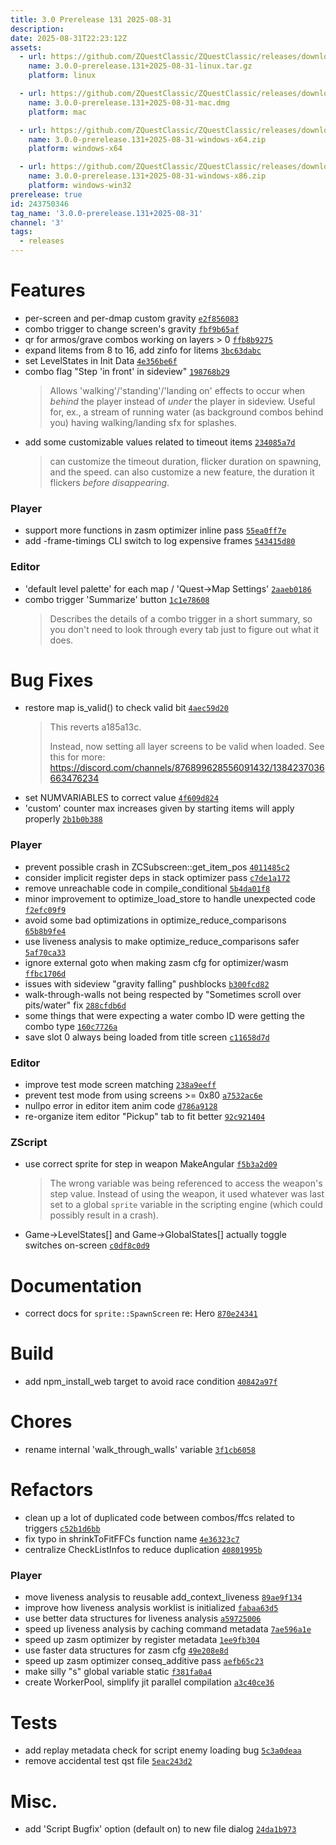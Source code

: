 ```yaml
---
title: 3.0 Prerelease 131 2025-08-31
description: 
date: 2025-08-31T22:23:12Z
assets: 
  - url: https://github.com/ZQuestClassic/ZQuestClassic/releases/download/3.0.0-prerelease.131%2B2025-08-31/3.0.0-prerelease.131%2B2025-08-31-linux.tar.gz
    name: 3.0.0-prerelease.131+2025-08-31-linux.tar.gz
    platform: linux

  - url: https://github.com/ZQuestClassic/ZQuestClassic/releases/download/3.0.0-prerelease.131%2B2025-08-31/3.0.0-prerelease.131%2B2025-08-31-mac.dmg
    name: 3.0.0-prerelease.131+2025-08-31-mac.dmg
    platform: mac

  - url: https://github.com/ZQuestClassic/ZQuestClassic/releases/download/3.0.0-prerelease.131%2B2025-08-31/3.0.0-prerelease.131%2B2025-08-31-windows-x64.zip
    name: 3.0.0-prerelease.131+2025-08-31-windows-x64.zip
    platform: windows-x64

  - url: https://github.com/ZQuestClassic/ZQuestClassic/releases/download/3.0.0-prerelease.131%2B2025-08-31/3.0.0-prerelease.131%2B2025-08-31-windows-x86.zip
    name: 3.0.0-prerelease.131+2025-08-31-windows-x86.zip
    platform: windows-win32
prerelease: true
id: 243750346
tag_name: '3.0.0-prerelease.131+2025-08-31'
channel: '3'
tags:
  - releases
---
```





# Features

- per-screen and per-dmap custom gravity [`e2f856083`](https://github.com/ZQuestClassic/ZQuestClassic/commit/e2f856083aae31abd7017fc059579db6bec6d832)
- combo trigger to change screen's gravity [`fbf9b65af`](https://github.com/ZQuestClassic/ZQuestClassic/commit/fbf9b65af81d5c90d1a25eaa8f56d3cb6abb3e7b)
- qr for armos/grave combos working on layers > 0 [`ffb8b9275`](https://github.com/ZQuestClassic/ZQuestClassic/commit/ffb8b92752265743d188f51ef7541c607082fb58)
- expand litems from 8 to 16, add zinfo for litems [`3bc63dabc`](https://github.com/ZQuestClassic/ZQuestClassic/commit/3bc63dabcfc79d2a888bc56af77fc47103edfb06)
- set LevelStates in Init Data [`4e356be6f`](https://github.com/ZQuestClassic/ZQuestClassic/commit/4e356be6f51fc6c23ea93d3f81c813b9c23b83aa)
- combo flag "Step 'in front' in sideview" [`198768b29`](https://github.com/ZQuestClassic/ZQuestClassic/commit/198768b290d26a350f1e451ee326ad036e9e6bb9)
   &nbsp;
   >Allows 'walking'/'standing'/'landing on' effects to occur when *behind* the player instead of *under* the player in sideview. Useful for, ex., a stream of running water (as background combos behind you) having walking/landing sfx for splashes. 
   >
- add some customizable values related to timeout items [`234085a7d`](https://github.com/ZQuestClassic/ZQuestClassic/commit/234085a7da052a32d92a6f2bef1bb0554e4f30ce)
   &nbsp;
   >can customize the timeout duration, flicker duration on spawning, and the speed. can also customize a new feature, the duration it flickers *before disappearing*. 
   >

### Player

- support more functions in zasm optimizer inline pass [`55ea0ff7e`](https://github.com/ZQuestClassic/ZQuestClassic/commit/55ea0ff7e6e3449c764147a9e90b29dce95fbd09)
- add -frame-timings CLI switch to log expensive frames [`543415d80`](https://github.com/ZQuestClassic/ZQuestClassic/commit/543415d80c97cbe69ba4e07dd056cc6009e2f6a4)

### Editor

- 'default level palette' for each map / 'Quest->Map Settings' [`2aaeb0186`](https://github.com/ZQuestClassic/ZQuestClassic/commit/2aaeb01862f32f525ea0a8f66eba37d5dd6d56f8)
- combo trigger 'Summarize' button [`1c1e78608`](https://github.com/ZQuestClassic/ZQuestClassic/commit/1c1e78608bea912e975dfc66bd57f815d97a53cd)
   &nbsp;
   >Describes the details of a combo trigger in a short summary, so you don't need to look through every tab just to figure out what it does. 
   >

# Bug Fixes

- restore map is_valid() to check valid bit [`4aec59d20`](https://github.com/ZQuestClassic/ZQuestClassic/commit/4aec59d205c3e6b73da1fff2cea0a6547dd270ca)
   &nbsp;
   >This reverts a185a13c.  
   >
   >Instead, now setting all layer screens to be valid when loaded. See this for more: https://discord.com/channels/876899628556091432/1384237036663476234 
   >
- set NUMVARIABLES to correct value [`4f609d824`](https://github.com/ZQuestClassic/ZQuestClassic/commit/4f609d8243715993c501d6eca78c5eb34d503d18)
- 'custom' counter max increases given by starting items will apply properly [`2b1b0b388`](https://github.com/ZQuestClassic/ZQuestClassic/commit/2b1b0b3889c39fdf25f35122690e8e2e37074d4f)

### Player

- prevent possible crash in ZCSubscreen::get_item_pos [`4011485c2`](https://github.com/ZQuestClassic/ZQuestClassic/commit/4011485c23cddd583ee73c888f37023bf52293f8)
- consider implicit register deps in stack optimizer pass [`c7de1a172`](https://github.com/ZQuestClassic/ZQuestClassic/commit/c7de1a172f90e988675ab053d2d24f48f344dba3)
- remove unreachable code in compile_conditional [`5b4da01f8`](https://github.com/ZQuestClassic/ZQuestClassic/commit/5b4da01f8f339fa749dade9c55d29bb6dd55f793)
- minor improvement to optimize_load_store to handle unexpected code [`f2efc09f9`](https://github.com/ZQuestClassic/ZQuestClassic/commit/f2efc09f9a1ac3abac66dc27f35c300eba8ac542)
- avoid some bad optimizations in optimize_reduce_comparisons [`65b8b9fe4`](https://github.com/ZQuestClassic/ZQuestClassic/commit/65b8b9fe41a27707f514c4488940b5309db9079f)
- use liveness analysis to make optimize_reduce_comparisons safer [`5af70ca33`](https://github.com/ZQuestClassic/ZQuestClassic/commit/5af70ca332baeace4b64e6b5588cc6a30132af9f)
- ignore external goto when making zasm cfg for optimizer/wasm [`ffbc1706d`](https://github.com/ZQuestClassic/ZQuestClassic/commit/ffbc1706d17d49a585741933e9aec4651189ddec)
- issues with sideview "gravity falling" pushblocks [`b300fcd82`](https://github.com/ZQuestClassic/ZQuestClassic/commit/b300fcd8212cafa82a3e4215e578fbfd0689be77)
- walk-through-walls not being respected by "Sometimes scroll over pits/water" fix [`288cfdb6d`](https://github.com/ZQuestClassic/ZQuestClassic/commit/288cfdb6db84a861a259ed5baaf28d2ede2fd510)
- some things that were expecting a water combo ID were getting the combo type [`160c7726a`](https://github.com/ZQuestClassic/ZQuestClassic/commit/160c7726abd853686f534cb2fdf55e4a9cb89244)
- save slot 0 always being loaded from title screen [`c11658d7d`](https://github.com/ZQuestClassic/ZQuestClassic/commit/c11658d7dc4a9ff5ec0672b16adc4d362986385d)

### Editor

- improve test mode screen matching [`238a9eeff`](https://github.com/ZQuestClassic/ZQuestClassic/commit/238a9eeffaffa6ec2c446808d0d0baf7986e44ed)
- prevent test mode from using screens >= 0x80 [`a7532ac6e`](https://github.com/ZQuestClassic/ZQuestClassic/commit/a7532ac6e6228d7dbe1700eae5bb36614cd5138c)
- nullpo error in editor item anim code [`d786a9128`](https://github.com/ZQuestClassic/ZQuestClassic/commit/d786a91280e358d3942b60dd47b8f84e50027f09)
- re-organize item editor "Pickup" tab to fit better [`92c921404`](https://github.com/ZQuestClassic/ZQuestClassic/commit/92c921404c438d81f50273a0788b68ac03e0ddf6)

### ZScript

- use correct sprite for step in weapon MakeAngular [`f5b3a2d09`](https://github.com/ZQuestClassic/ZQuestClassic/commit/f5b3a2d09d78050c6791cda0cb07f91ee308bca4)
   &nbsp;
   >The wrong variable was being referenced to access the weapon's step value. Instead of using the weapon, it used whatever was last set to a global `sprite` variable in the scripting engine (which could possibly result in a crash). 
   >
- Game->LevelStates[] and Game->GlobalStates[] actually toggle switches on-screen [`c0df8c0d9`](https://github.com/ZQuestClassic/ZQuestClassic/commit/c0df8c0d900ea1858a342c802fd4b9d4ae7525b3)

# Documentation

- correct docs for `sprite::SpawnScreen` re: Hero [`870e24341`](https://github.com/ZQuestClassic/ZQuestClassic/commit/870e24341f4bc1c85efc9365e9e4a0a5dfdf909f)

# Build

- add npm_install_web target to avoid race condition [`40842a97f`](https://github.com/ZQuestClassic/ZQuestClassic/commit/40842a97f4a53cacdcb0449493f10cf88ea85cbb)

# Chores

- rename internal 'walk_through_walls' variable [`3f1cb6058`](https://github.com/ZQuestClassic/ZQuestClassic/commit/3f1cb60589f995a669a521b48d1afd7ba41083fa)

# Refactors

- clean up a lot of duplicated code between combos/ffcs related to triggers [`c52b1d6bb`](https://github.com/ZQuestClassic/ZQuestClassic/commit/c52b1d6bb66a656035fd7e1d4499d0fc6f5e3a34)
- fix typo in shrinkToFitFFCs function name [`4e36323c7`](https://github.com/ZQuestClassic/ZQuestClassic/commit/4e36323c7fed69de54809895d70114bfcc0f253a)
- centralize CheckListInfos to reduce duplication [`40801995b`](https://github.com/ZQuestClassic/ZQuestClassic/commit/40801995ba7638a0c24b5044e75eec28bff1109b)

### Player

- move liveness analysis to reusable add_context_liveness [`89ae9f134`](https://github.com/ZQuestClassic/ZQuestClassic/commit/89ae9f13462803856d7272e564aa6a34488a8c76)
- improve how liveness analysis worklist is initialized [`fabaa63d5`](https://github.com/ZQuestClassic/ZQuestClassic/commit/fabaa63d5dba8f5de4226bfa09502efefd879f10)
- use better data structures for liveness analysis [`a59725006`](https://github.com/ZQuestClassic/ZQuestClassic/commit/a5972500679ea21b53e7bf7d56c36b64cdcafc25)
- speed up liveness analysis by caching command metadata [`7ae596a1e`](https://github.com/ZQuestClassic/ZQuestClassic/commit/7ae596a1efb4780ea9639549d60af660430ff4a5)
- speed up zasm optimizer by register metadata [`1ee9fb304`](https://github.com/ZQuestClassic/ZQuestClassic/commit/1ee9fb3041a0b4489464ea1cabd4ed2623c22286)
- use faster data structures for zasm cfg [`49e208e8d`](https://github.com/ZQuestClassic/ZQuestClassic/commit/49e208e8dcb2dccd9906f9691f6986aa01bb116b)
- speed up zasm optimizer conseq_additive pass [`aefb65c23`](https://github.com/ZQuestClassic/ZQuestClassic/commit/aefb65c2375aa8777b09bd21fb9aa896cded73e6)
- make silly "s" global variable static [`f381fa0a4`](https://github.com/ZQuestClassic/ZQuestClassic/commit/f381fa0a438fc224ed1ae14ca82e13c17520fda7)
- create WorkerPool, simplify jit parallel compilation [`a3c40ce36`](https://github.com/ZQuestClassic/ZQuestClassic/commit/a3c40ce363f90d611a3034b55f9d81bc213528b4)

# Tests

- add replay metadata check for script enemy loading bug [`5c3a0deaa`](https://github.com/ZQuestClassic/ZQuestClassic/commit/5c3a0deaa5342cf987c22e518f4cc6a6fe560213)
- remove accidental test qst file [`5eac243d2`](https://github.com/ZQuestClassic/ZQuestClassic/commit/5eac243d21659ee7b992422e944100b37164305b)

# Misc.

- add 'Script Bugfix' option (default on) to new file dialog [`24da1b973`](https://github.com/ZQuestClassic/ZQuestClassic/commit/24da1b97309ecaa5b63762acdd00bc2f3b76b6fc)
